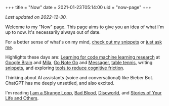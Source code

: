 +++
title = "Now"
date = 2021-01-23T05:14:00
uid = "now-page"
+++

_Last updated on 2022-12-30._

Welcome to my "Now" page. This page aims to give you an idea of what I'm up to now. It's necessarily always out of date.

For a better sense of what's on my mind, [check out my snippets](/snippets) or [just ask me](https://messenger.com/t/dbieber).

Highlights these days are: [Learning for code machine learning research](https://research.google/pubs/?collection=learning-for-code) at [Google Brain](https://research.google/teams/brain/) and [Mila](https://mila.quebec/en/), [Go Note Go](/projects/go-note-go) and [Messager](/post/2022-01-08-new-messager-setup/), [table tennis](https://elevenvr.com/), writing [snippets](/snippets), and exploring [tools to reduce cognitive friction](https://roamresearch.com/#/app/commons-db/page/ofrV-unjU).

Thinking about AI assistants (voice and conversational) like Bieber Bot.
ChatGPT has me deeply unsettled, and also excited.

I'm reading [I am a Strange Loop](https://www.goodreads.com/book/show/123471.I_Am_a_Strange_Loop), [Bad Blood](https://www.goodreads.com/book/show/37976541-bad-blood), [Discworld](https://www.goodreads.com/book/show/34497.The_Color_of_Magic), and [Stories of Your Life and Others](https://www.goodreads.com/book/show/223380.Stories_of_Your_Life_and_Others).
